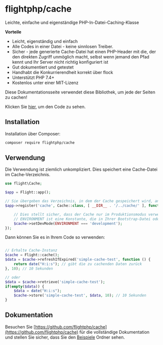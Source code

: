 # flightphp/cache

Leichte, einfache und eigenständige PHP-In-Datei-Caching-Klasse

**Vorteile** 
- Leicht, eigenständig und einfach
- Alle Codes in einer Datei - keine sinnlosen Treiber.
- Sicher - jede generierte Cache-Datei hat einen PHP-Header mit die, der den direkten Zugriff unmöglich macht, selbst wenn jemand den Pfad kennt und Ihr Server nicht richtig konfiguriert ist
- Gut dokumentiert und getestet
- Handhabt die Konkurrierendheit korrekt über flock
- Unterstützt PHP 7.4+
- Kostenlos unter einer MIT-Lizenz

Diese Dokumentationsseite verwendet diese Bibliothek, um jede der Seiten zu cachen!

Klicken Sie [hier](https://github.com/flightphp/cache), um den Code zu sehen.

## Installation

Installation über Composer:

```bash
composer require flightphp/cache
```

## Verwendung

Die Verwendung ist ziemlich unkompliziert. Dies speichert eine Cache-Datei im Cache-Verzeichnis.

```php
use flight\Cache;

$app = Flight::app();

// Sie übergeben das Verzeichnis, in dem der Cache gespeichert wird, an den Konstruktor
$app->register('cache', Cache::class, [ __DIR__ . '/../cache/' ], function(Cache $cache) {

	// Dies stellt sicher, dass der Cache nur im Produktionsmodus verwendet wird
	// ENVIRONMENT ist eine Konstante, die in Ihrer Bootstrap-Datei oder an einer anderen Stelle in Ihrer App gesetzt wird
	$cache->setDevMode(ENVIRONMENT === 'development');
});
```

Dann können Sie es in Ihrem Code so verwenden:

```php

// Erhalte Cache-Instanz
$cache = Flight::cache();
$data = $cache->refreshIfExpired('simple-cache-test', function () {
    return date("H:i:s"); // gibt die zu cachenden Daten zurück
}, 10); // 10 Sekunden

// oder
$data = $cache->retrieve('simple-cache-test');
if(empty($data)) {
	$data = date("H:i:s");
	$cache->store('simple-cache-test', $data, 10); // 10 Sekunden
}
```

## Dokumentation

Besuchen Sie [https://github.com/flightphp/cache](https://github.com/flightphp/cache) für die vollständige Dokumentation und stellen Sie sicher, dass Sie den [Beispiele](https://github.com/flightphp/cache/tree/master/examples) Ordner sehen.